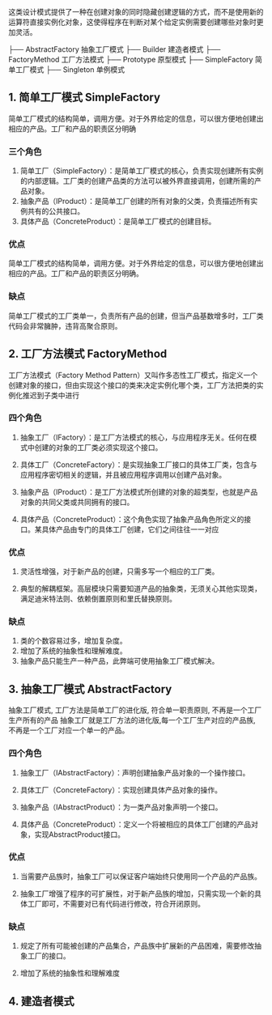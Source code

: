 这类设计模式提供了一种在创建对象的同时隐藏创建逻辑的方式，而不是使用新的运算符直接实例化对象，这使得程序在判断对某个给定实例需要创建哪些对象时更加灵活。

├── AbstractFactory 抽象工厂模式
├── Builder 建造者模式
├── FactoryMethod 工厂方法模式
├── Prototype 原型模式
├── SimpleFactory 简单工厂模式
├── Singleton 单例模式



## 1. 简单工厂模式 SimpleFactory

简单工厂模式的结构简单，调用方便。对于外界给定的信息，可以很方便地创建出相应的产品。工厂和产品的职责区分明确

### 三个角色

1. 简单工厂（SimpleFactory）：是简单工厂模式的核心，负责实现创建所有实例的内部逻辑。工厂类的创建产品类的方法可以被外界直接调用，创建所需的产品对象。 
2. 抽象产品（IProduct）：是简单工厂创建的所有对象的父类，负责描述所有实例共有的公共接口。
3. 具体产品（ConcreteProduct）：是简单工厂模式的创建目标。

### 优点

简单工厂模式的结构简单，调用方便。对于外界给定的信息，可以很方便地创建出相应的产品。工厂和产品的职责区分明确。

### 缺点

简单工厂模式的工厂类单一，负责所有产品的创建，但当产品基数增多时，工厂类代码会非常臃肿，违背高聚合原则。

## 2. 工厂方法模式 FactoryMethod

  工厂方法模式（Factory Method Pattern）又叫作多态性工厂模式，指定义一个创建对象的接口，但由实现这个接口的类来决定实例化哪个类，工厂方法把类的实例化推迟到子类中进行

### 四个角色

1. 抽象工厂（IFactory）：是工厂方法模式的核心，与应用程序无关。任何在模式中创建的对象的工厂类必须实现这个接口。
   
2. 具体工厂（ConcreteFactory）：是实现抽象工厂接口的具体工厂类，包含与应用程序密切相关的逻辑，并且被应用程序调用以创建产品对象。
   
3. 抽象产品（IProduct）：是工厂方法模式所创建的对象的超类型，也就是产品对象的共同父类或共同拥有的接口。
   
4. 具体产品（ConcreteProduct）：这个角色实现了抽象产品角色所定义的接口。某具体产品由专门的具体工厂创建，它们之间往往一一对应

### 优点

1. 灵活性增强，对于新产品的创建，只需多写一个相应的工厂类。

2. 典型的解耦框架。高层模块只需要知道产品的抽象类，无须关心其他实现类，满足迪米特法则、依赖倒置原则和里氏替换原则。

### 缺点

1. 类的个数容易过多，增加复杂度。
2. 增加了系统的抽象性和理解难度。
3. 抽象产品只能生产一种产品，此弊端可使用抽象工厂模式解决。


## 3. 抽象工厂模式 AbstractFactory
   抽象工厂模式, 工厂方法是简单工厂的进化版, 符合单一职责原则, 不再是一个工厂生产所有的产品
   抽象工厂就是工厂方法的进化版,每一个工厂生产对应的产品族, 不再是一个工厂对应一个单一的产品。

### 四个角色

1. 抽象工厂（IAbstractFactory）：声明创建抽象产品对象的一个操作接口。

2. 具体工厂（ConcreteFactory）：实现创建具体产品对象的操作。

3. 抽象产品（IAbstractProduct）：为一类产品对象声明一个接口。

4. 具体产品（ConcreteProduct）：定义一个将被相应的具体工厂创建的产品对象，实现AbstractProduct接口。

### 优点

1. 当需要产品族时，抽象工厂可以保证客户端始终只使用同一个产品的产品族。

2. 抽象工厂增强了程序的可扩展性，对于新产品族的增加，只需实现一个新的具体工厂即可，不需要对已有代码进行修改，符合开闭原则。

### 缺点

1. 规定了所有可能被创建的产品集合，产品族中扩展新的产品困难，需要修改抽象工厂的接口。

2. 增加了系统的抽象性和理解难度

## 4. 建造者模式

